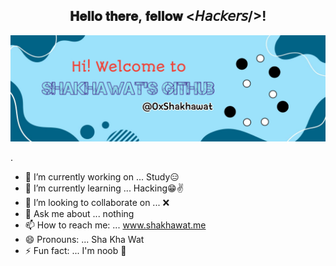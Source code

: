 <div align="center">
<h2> 𝐇𝐞𝐥𝐥𝐨 𝐭𝐡𝐞𝐫𝐞, 𝐟𝐞𝐥𝐥𝐨𝐰 <𝘏𝘢𝘤𝘬𝘦𝘳𝘴/>!</h2>
</div>

<div align="center" width="50">

<img src="img/0xShakhawat.jpg" alt="Welcome!"/>

</div>


.


- 🔭 I’m currently working on ... Study😑
- 🌱 I’m currently learning ... Hacking😁✌️
- 👯 I’m looking to collaborate on ... ❌
- 💬 Ask me about ... nothing
- 📫 How to reach me: ... www.shakhawat.me
- 😄 Pronouns: ... Sha Kha Wat
- ⚡ Fun fact: ... I'm noob 🤣

